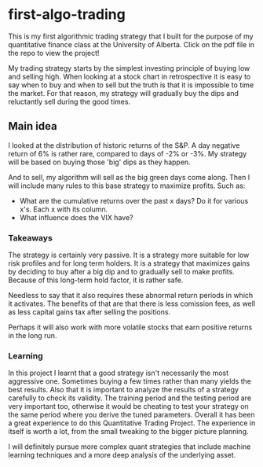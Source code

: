 # first-algo-trading
This is my first algorithmic trading strategy that I built for the purpose of my quantitative finance class at the University of Alberta.
Click on the pdf file in the repo to view the project!


My trading strategy starts by the simplest investing principle of buying low and selling high. When looking at a stock chart in retrospective it
is easy to say when to buy and when to sell but the truth is that it is impossible to time the market. For that reason, my strategy will
gradually buy the dips and reluctantly sell during the good times.

## Main idea
I looked at the distribution of historic returns of the S&P. A day negative return of 6% is rather rare, compared to days of -2% or -3%. My
strategy will be based on buying those 'big' dips as they happen.

And to sell, my algorithm will sell as the big green days come along. Then I will include many rules to this base strategy to maximize
profits. Such as:
-   What are the cumulative returns over the past x days? Do it for
    various x's. Each x with its column.
-   What influence does the VIX have?

### Takeaways

The strategy is certainly very passive. It is a strategy more suitable
for low risk profiles and for long term holders. It is a strategy that
maximizes gains by deciding to buy after a big dip and to gradually sell
to make profits. Because of this long-term hold factor, it is rather
safe.

Needless to say that it also requires these abnormal return periods in
which it activates. The benefits of that are that there is less comission fees, as well as less capital gains tax after selling the positions.

Perhaps it will also work with more volatile stocks
that earn positive returns in the long run.

### Learning
 
In this project I learnt that a good strategy isn't necessarily the most aggressive one. Sometimes buying a few times rather than many yields the
best results. Also that it is important to analyze the results of a strategy carefully to check its validity. The training period and the
testing period are very important too, otherwise it would be cheating to test your strategy on the same period where you derive the tuned
parameters. Overall it has been a great experience to do this Quantitative Trading Project. The experience in itself is worth a lot,
from the small tweaking to the bigger picture planning.

I will definitely pursue more complex quant strategies that include machine learning techniques and a more deep analysis of the underlying asset.







































